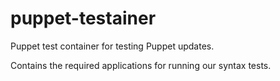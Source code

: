 # puppet-testainer

Puppet test container for testing Puppet updates.

Contains the required applications for running our syntax tests.

